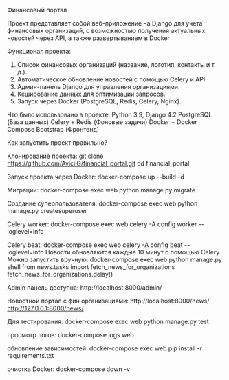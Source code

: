 Финансовый портал 

Проект представляет собой веб-приложение на Django для учета финансовых организаций, с возможностью получения актуальных новостей через API, а также развертыванием в Docker

Функционал проекта:
1) Список финансовых организаций (название, логотип, контакты и т. д.).
2) Автоматическое обновление новостей с помощью Celery и API.
3) Админ-панель Django для управления организациями.
4) Кеширование данных для оптимизации запросов.
5) Запуск через Docker (PostgreSQL, Redis, Celery, Nginx).

Что было использовано в проекте: 
Python 3.9, Django 4.2
PostgreSQL (База данных)
Celery + Redis (Фоновые задачи)
Docker + Docker Compose
Bootstrap (Фронтенд)

Как запустить проект правильно? 

Клонирование проекта: 
git clone https://github.com/AviciiG/financial_portal.git
cd financial_portal


Запуск проекта через Docker:
docker-compose up --build -d

Миграции: 
docker-compose exec web python manage.py migrate

Создание суперпользователя:
docker-compose exec web python manage.py createsuperuser

Celery worker:
docker-compose exec web celery -A config worker --loglevel=info

Celery beat:
docker-compose exec web celery -A config beat --loglevel=info
Новости обновляются каждые 10 минут с помощью Celery.
Можно запустить вручную:
docker-compose exec web python manage.py shell
from news.tasks import fetch_news_for_organizations
fetch_news_for_organizations.delay()

Admin панель доступна:
http://localhost:8000/admin/

Новостной портал с фин организациями:
http://localhost:8000/news/
http://127.0.0.1:8000/news/

Для тестирования: 
docker-compose exec web python manage.py test

просмотр логов:
docker-compose logs web

обновление зависимостей:
docker-compose exec web pip install -r requirements.txt

очистка Docker:
docker-compose down -v




